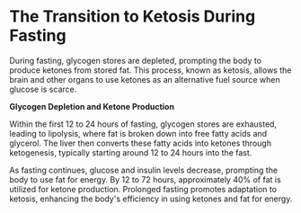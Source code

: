 # The Transition to Ketosis During Fasting

During fasting, glycogen stores are depleted, prompting the body to produce ketones from stored fat. This process, known as ketosis, allows the brain and other organs to use ketones as an alternative fuel source when glucose is scarce.

**Glycogen Depletion and Ketone Production**

Within the first 12 to 24 hours of fasting, glycogen stores are exhausted, leading to lipolysis, where fat is broken down into free fatty acids and glycerol. The liver then converts these fatty acids into ketones through ketogenesis, typically starting around 12 to 24 hours into the fast.

As fasting continues, glucose and insulin levels decrease, prompting the body to use fat for energy. By 12 to 72 hours, approximately 40% of fat is utilized for ketone production. Prolonged fasting promotes adaptation to ketosis, enhancing the body's efficiency in using ketones and fat for energy.